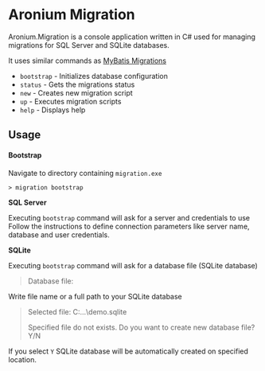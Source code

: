 # Aronium Migration

Aronium.Migration is a console application written in C# used for managing migrations for SQL Server and SQLite databases.

It uses similar commands as [MyBatis Migrations](http://www.mybatis.org/migrations/)

 * `bootstrap` - Initializes database configuration
 * `status` - Gets the migrations status
 * `new` - Creates new migration script
 * `up` - Executes migration scripts 
 * `help` - Displays help

## Usage

#### Bootstrap
Navigate to directory containing `migration.exe` 
```
> migration bootstrap
```
**SQL Server**

Executing `bootstrap` command will ask for a server and credentials to use
Follow the instructions to define connection parameters like server name, database and user credentials.

**SQLite**

Executing `bootstrap` command will ask for a database file (SQLite database)

> Database file:

Write file name or a full path to your SQLite database
> Selected file: C:\...\demo.sqlite
> 
> Specified file do not exists. Do you want to create new database file? Y/N

If you select `Y` SQLite database will be automatically created on specified location.

